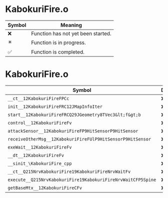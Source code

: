 # KabokuriFire.o
| Symbol | Meaning 
| ------------- | ------------- 
| :x: | Function has not yet been started. 
| :eight_pointed_black_star: | Function is in progress. 
| :white_check_mark: | Function is completed. 


# KabokuriFire.o
| Symbol | Decompiled? |
| ------------- | ------------- |
| `__ct__12KabokuriFireFPCc` | :x: |
| `init__12KabokuriFireFRC12JMapInfoIter` | :x: |
| `start__12KabokuriFireFRCQ29JGeometry8TVec3&lt;f&gt;b` | :x: |
| `control__12KabokuriFireFv` | :x: |
| `attackSensor__12KabokuriFireFP9HitSensorP9HitSensor` | :x: |
| `receiveOtherMsg__12KabokuriFireFUlP9HitSensorP9HitSensor` | :x: |
| `exeWait__12KabokuriFireFv` | :x: |
| `__dt__12KabokuriFireFv` | :x: |
| `__sinit_\KabokuriFire_cpp` | :x: |
| `__ct__Q215NrvKabokuriFire19KabokuriFireNrvWaitFv` | :x: |
| `execute__Q215NrvKabokuriFire19KabokuriFireNrvWaitCFP5Spine` | :x: |
| `getBaseMtx__12KabokuriFireCFv` | :x: |
